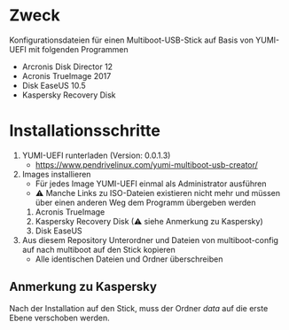 # Zweck
Konfigurationsdateien für einen Multiboot-USB-Stick auf Basis von YUMI-UEFI mit folgenden Programmen
* Arcronis Disk Director 12
* Acronis TrueImage 2017
* Disk EaseUS 10.5
* Kaspersky Recovery Disk

# Installationsschritte
1. YUMI-UEFI runterladen (Version: 0.0.1.3) 
    * https://www.pendrivelinux.com/yumi-multiboot-usb-creator/
2. Images installieren
    * Für jedes Image YUMI-UEFI einmal als Administrator ausführen
    * &#9888; Manche Links zu ISO-Dateien existieren nicht mehr und müssen über einen anderen Weg dem Programm übergeben werden
    1. Acronis TrueImage
    2. Kaspersky Recovery Disk (&#9888; siehe Anmerkung zu Kaspersky)
    3. Disk EaseUS
3. Aus diesem Repository Unterordner und Dateien von multiboot-config auf nach multiboot auf den Stick kopieren
    * Alle identischen Dateien und Ordner überschreiben

## Anmerkung zu Kaspersky
Nach der Installation auf den Stick, muss der Ordner *data* auf die erste Ebene verschoben werden.
